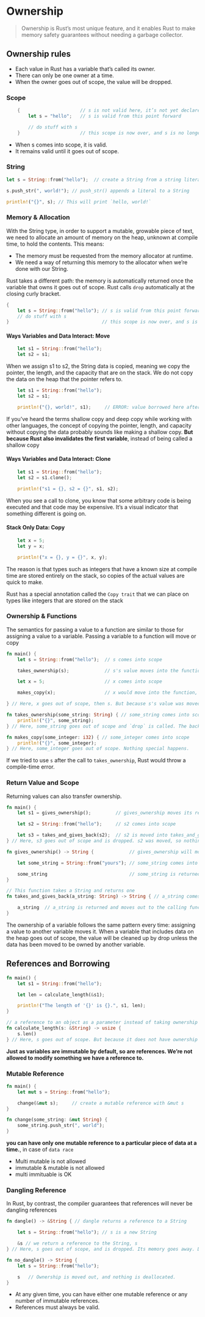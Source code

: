 # Ownership

> Ownership is Rust’s most unique feature, and it enables Rust to make memory safety guarantees without needing a garbage collector.

## Ownership rules

- Each value in Rust has a variable that’s called its owner.
- There can only be one owner at a time.
- When the owner goes out of scope, the value will be dropped.

### Scope

```rust
    {                      // s is not valid here, it’s not yet declared
        let s = "hello";   // s is valid from this point forward

        // do stuff with s
    }                      // this scope is now over, and s is no longer valid
```

- When s comes into scope, it is valid.
- It remains valid until it goes out of scope.

### String

```rust
let s = String::from("hello");  // create a String from a string literal using the from function

s.push_str(", world!"); // push_str() appends a literal to a String

println!("{}", s); // This will print `hello, world!`
```

### Memory & Allocation

With the String type, in order to support a mutable, growable piece of text, we need to allocate an amount of memory on the heap, unknown at compile time, to hold the contents. This means:

- The memory must be requested from the memory allocator at runtime.
- We need a way of returning this memory to the allocator when we’re done with our String.

Rust takes a different path: the memory is automatically returned once the variable that owns it goes out of scope. Rust calls `drop` automatically at the closing curly bracket.

```rust
{
    let s = String::from("hello"); // s is valid from this point forward
    // do stuff with s
}                                  // this scope is now over, and s is no longer valid
```

#### Ways Variables and Data Interact: Move

```rust
    let s1 = String::from("hello");
    let s2 = s1;
```

When we assign s1 to s2, the String data is copied, meaning we copy the pointer, the length, and the capacity that are on the stack. We do not copy the data on the heap that the pointer refers to.

```rust
    let s1 = String::from("hello");
    let s2 = s1;

    println!("{}, world!", s1);     // ERROR: value borrowed here after move, in case of double-free
```

If you’ve heard the terms shallow copy and deep copy while working with other languages, the concept of copying the pointer, length, and capacity without copying the data probably sounds like making a shallow copy. **But because Rust also invalidates the first variable**, instead of being called a shallow copy

#### Ways Variables and Data Interact: Clone

```rust
    let s1 = String::from("hello");
    let s2 = s1.clone();

    println!("s1 = {}, s2 = {}", s1, s2);
```

When you see a call to clone, you know that some arbitrary code is being executed and that code may be expensive. It’s a visual indicator that something different is going on.

#### Stack Only Data: Copy

```rust
    let x = 5;
    let y = x;

    println!("x = {}, y = {}", x, y);
```

The reason is that types such as integers that have a known size at compile time are stored entirely on the stack, so copies of the actual values are quick to make. 

Rust has a special annotation called the `Copy trait` that we can place on types like integers that are stored on the stack 

### Ownership & Functions

The semantics for passing a value to a function are similar to those for assigning a value to a variable. Passing a variable to a function will move or copy

```rust
fn main() {
    let s = String::from("hello");  // s comes into scope

    takes_ownership(s);             // s's value moves into the function and so is no longer valid here

    let x = 5;                      // x comes into scope

    makes_copy(x);                  // x would move into the function, but i32 is Copy, so it's okay to still use x afterward

} // Here, x goes out of scope, then s. But because s's value was moved, nothing special happens.

fn takes_ownership(some_string: String) { // some_string comes into scope
    println!("{}", some_string);
} // Here, some_string goes out of scope and `drop` is called. The backing memory is freed.

fn makes_copy(some_integer: i32) { // some_integer comes into scope
    println!("{}", some_integer);
} // Here, some_integer goes out of scope. Nothing special happens.
```

If we tried to use `s` after the call to `takes_ownership`, Rust would throw a compile-time error. 

### Return Value and Scope

Returning values can also transfer ownership.

```rust
fn main() {
    let s1 = gives_ownership();         // gives_ownership moves its return value into s1

    let s2 = String::from("hello");     // s2 comes into scope

    let s3 = takes_and_gives_back(s2);  // s2 is moved into takes_and_gives_back, which also moves its return value into s3
} // Here, s3 goes out of scope and is dropped. s2 was moved, so nothing happens. s1 goes out of scope and is dropped.

fn gives_ownership() -> String {             // gives_ownership will move its return value into the function that calls it

    let some_string = String::from("yours"); // some_string comes into scope

    some_string                              // some_string is returned and moves out to the calling function
}

// This function takes a String and returns one
fn takes_and_gives_back(a_string: String) -> String { // a_string comes into scope

    a_string  // a_string is returned and moves out to the calling function
}
```

The ownership of a variable follows the same pattern every time: assigning a value to another variable moves it. When a variable that includes data on the heap goes out of scope, the value will be cleaned up by drop unless the data has been moved to be owned by another variable.

## References and Borrowing

```rust
fn main() {
    let s1 = String::from("hello");

    let len = calculate_length(&s1);

    println!("The length of '{}' is {}.", s1, len);
}

// a reference to an object as a parameter instead of taking ownership of the value
fn calculate_length(s: &String) -> usize {
    s.len()
} // Here, s goes out of scope. But because it does not have ownership of what it refers to, nothing happens.
```

**Just as variables are immutable by default, so are references. We’re not allowed to modify something we have a reference to.**

### Mutable Reference

```rust
fn main() {
    let mut s = String::from("hello");

    change(&mut s);     // create a mutable reference with &mut s
}

fn change(some_string: &mut String) {
    some_string.push_str(", world");
}
```

**you can have only one mutable reference to a particular piece of data at a time.**, in case of `data race`

- Multi mutable is not allowed
- immutable & mutable is not allowed
- multi immituable is OK

### Dangling Reference

In Rust, by contrast, the compiler guarantees that references will never be dangling references

```rust
fn dangle() -> &String { // dangle returns a reference to a String

    let s = String::from("hello"); // s is a new String

    &s // we return a reference to the String, s
} // Here, s goes out of scope, and is dropped. Its memory goes away. Danger!

fn no_dangle() -> String {
    let s = String::from("hello");

    s   // Ownership is moved out, and nothing is deallocated.
}
```

- At any given time, you can have either one mutable reference or any number of immutable references.
- References must always be valid.